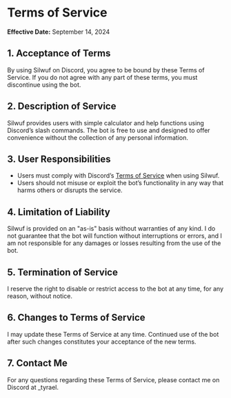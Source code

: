 # Terms of Service

**Effective Date:** September 14, 2024

## 1. Acceptance of Terms  
By using Silwuf on Discord, you agree to be bound by these Terms of Service. If you do not agree with any part of these terms, you must discontinue using the bot.

## 2. Description of Service  
Silwuf provides users with simple calculator and help functions using Discord’s slash commands. The bot is free to use and designed to offer convenience without the collection of any personal information.

## 3. User Responsibilities  
- Users must comply with Discord’s [Terms of Service](https://discord.com/terms) when using Silwuf.
- Users should not misuse or exploit the bot’s functionality in any way that harms others or disrupts the service.

## 4. Limitation of Liability  
Silwuf is provided on an "as-is" basis without warranties of any kind. I do not guarantee that the bot will function without interruptions or errors, and I am not responsible for any damages or losses resulting from the use of the bot.

## 5. Termination of Service  
I reserve the right to disable or restrict access to the bot at any time, for any reason, without notice.

## 6. Changes to Terms of Service  
I may update these Terms of Service at any time. Continued use of the bot after such changes constitutes your acceptance of the new terms.

## 7. Contact Me  
For any questions regarding these Terms of Service, please contact me on Discord at _tyrael.
